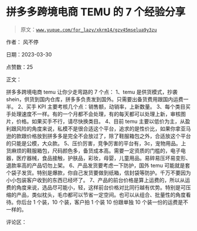 # 拼多多跨境电商 TEMU 的 7 个经验分享

> 原文：[`www.yuque.com/for_lazy/xkrm14/gzv45mselua9y3zu`](https://www.yuque.com/for_lazy/xkrm14/gzv45mselua9y3zu)

作者： 风不停

日期：2023-03-30

点赞数：25

正文：

拼多多跨境电商 temu 让你少走弯路的 7 个点： 1、temu 是供货模式，抄袭 shein，供货到国内仓库，拼多多负责发到国外。只需要出备货费用跟国内运费一半。 2、买手 KPI 主要考核几个点：销售额，动销率，上新数量。 3、每个类目买手处理速度不一样。有的一个月都不会处理，有的每天都可以处理上新，审核图片，价格。如果买手不行，请尽快换类目。 4、目前 temu 主要以低价为主，从盈利跟风险的角度来说，私模不是很合适这个平台，追求的是性价比，如果你拿亚马逊的款跟价格放到拼多多是完全不会放过了，除了鞋服箱包之外，合适放这个平台的只能是公模，大众款。 5、压价厉害，竞争厉害的平台有，3c，宠物用品。上货麻烦的鞋服箱包，尺码颜色多，备货成本高。需要一定资质的门槛的，电子电器，医疗器械，食品接触，护肤品，彩妆，母婴，儿童用品。易碎易压坏易变形、退款率高的产品切勿上架。 6、产品发货要考虑一下防护，国外 temu 可能就是套个袋子发货。特别是爆款，你自己发货要做到纸箱，信封袋等防护。千万不要因为小小包装客户收到的东西已经坏了。 7、产品的前台价格是算上运费的，所以从运费的角度来说，选品尽可能小，轻，这样前台价格对比同行越有优势。特别是可压缩的产品，类似枕头，毛巾都可以节省一定空间。也可以从组合、批量性的角度看待。你后台 1 个装，10 个装，客户拍 1 个装 10 份跟单独 10 个装一份的运费是不一样的。

评论区：




